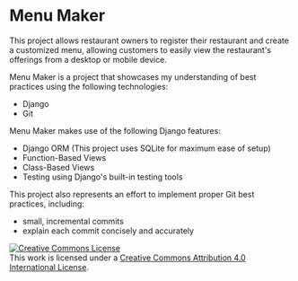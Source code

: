 # Menu Maker

This project allows restaurant owners to register their restaurant and create a customized menu, allowing customers to easily view the restaurant's offerings from a desktop or mobile device.

Menu Maker is a project that showcases my understanding of best practices using the following technologies:

* Django
* Git

Menu Maker makes use of the following Django features:

- Django ORM (This project uses SQLite for maximum ease of setup)
- Function-Based Views
- Class-Based Views
- Testing using Django's built-in testing tools

This project also represents an effort to implement proper Git best practices, including:

- small, incremental commits
- explain each commit concisely and accurately

<a rel="license" href="http://creativecommons.org/licenses/by/4.0/"><img alt="Creative Commons License" style="border-width:0" src="https://i.creativecommons.org/l/by/4.0/88x31.png" /></a><br />This work is licensed under a <a rel="license" href="http://creativecommons.org/licenses/by/4.0/">Creative Commons Attribution 4.0 International License</a>.
